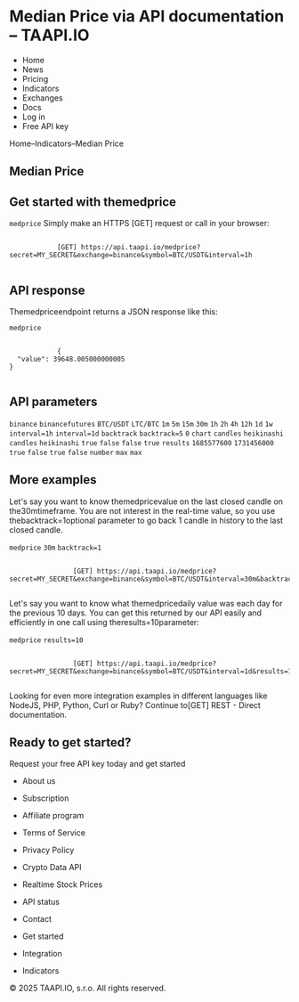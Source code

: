 # Median Price via API documentation – TAAPI.IO

- Home
- News
- Pricing
- Indicators
- Exchanges
- Docs
- Log in
- Free API key

Home–Indicators–Median Price


## Median Price

## Get started with themedprice
`medprice` Simply make an HTTPS [GET] request or call in your browser:


```

			[GET] https://api.taapi.io/medprice?secret=MY_SECRET&exchange=binance&symbol=BTC/USDT&interval=1h
		
```

## API response
Themedpriceendpoint returns a JSON response like this:

`medprice` 
```

			{
  "value": 39648.005000000005
}
		
```

## API parameters
`binance` `binancefutures` `BTC/USDT` `LTC/BTC` `1m` `5m` `15m` `30m` `1h` `2h` `4h` `12h` `1d` `1w` `interval=1h` `interval=1d` `backtrack` `backtrack=5` `0` `chart` `candles` `heikinashi` `candles` `heikinashi` `true` `false` `false` `true` `results` `1685577600` `1731456000` `true` `false` `true` `false` `number` `max` `max` 
## More examples
Let's say you want to know themedpricevalue on the last closed candle on the30mtimeframe. You are not interest in the real-time value, so you use thebacktrack=1optional parameter to go back 1 candle in history to the last closed candle.

`medprice` `30m` `backtrack=1` 
```

				[GET] https://api.taapi.io/medprice?secret=MY_SECRET&exchange=binance&symbol=BTC/USDT&interval=30m&backtrack=1
			
```
Let's say you want to know what themedpricedaily value was each day for the previous 10 days. You can get this returned by our API easily and efficiently in one call using theresults=10parameter:

`medprice` `results=10` 
```

				[GET] https://api.taapi.io/medprice?secret=MY_SECRET&exchange=binance&symbol=BTC/USDT&interval=1d&results=10
			
```
Looking for even more integration examples in different languages like NodeJS, PHP, Python, Curl or Ruby? Continue to[GET] REST - Direct documentation.


## Ready to get started?
Request your free API key today and get started

- About us
- Subscription
- Affiliate program
- Terms of Service
- Privacy Policy
- Crypto Data API
- Realtime Stock Prices
- API status
- Contact

- Get started
- Integration
- Indicators

© 2025 TAAPI.IO, s.r.o. All rights reserved.

